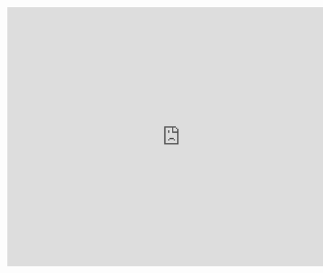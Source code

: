 <iframe src="https://public.opendatasoft.com/explore/embed/dataset/hydrographie-cours-deau/map/?refine.nom=l'is%C3%A8re&location=10,45.27054,5.94841&basemap=jawg.light&static=false&datasetcard=false&scrollWheelZoom=true" width="800" height="600" frameborder="0"></iframe>
